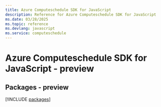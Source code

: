 ```yaml
---
title: Azure Computeschedule SDK for JavaScript
description: Reference for Azure Computeschedule SDK for JavaScript
ms.date: 03/28/2025
ms.topic: reference
ms.devlang: javascript
ms.service: computeschedule
---
```

# Azure Computeschedule SDK for JavaScript - preview
## Packages - preview
[!INCLUDE [packages](computeschedule-index.md)]